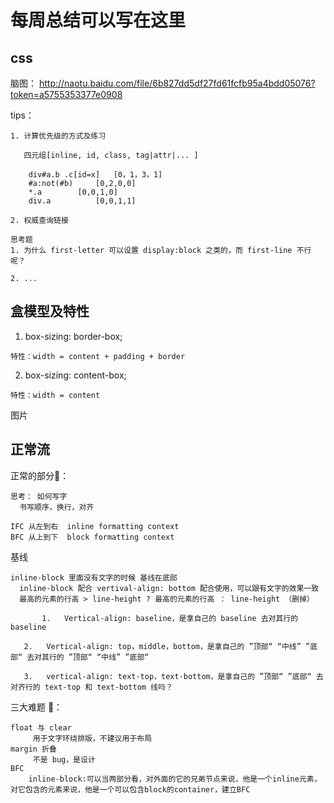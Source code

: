 # 每周总结可以写在这里
## css

  脑图：
	http://naotu.baidu.com/file/6b827dd5df27fd61fcfb95a4bdd05076?token=a5755353377e0908
	
  tips：
  
  	1. 计算优先级的方式及练习
	
	   四元组[inline, id, class, tag|attr|... ]
	   
		div#a.b .c[id=x]   [0，1，3，1]
		#a:not(#b)	   [0,2,0,0]
		*.a		   [0,0,1,0]
		div.a		   [0,0,1,1]
	
	2. 权威查询链接
	
	思考题
	1. 为什么 first-letter 可以设置 display:block 之类的，而 first-line 不行呢？
	
	2. ...
	
## 盒模型及特性

  1. box-sizing: border-box;
  
    特性：width = content + padding + border
    
  2. box-sizing: content-box;
  
    特性：width = content
    
  图片  
    
## 正常流 

  正常的部分👧：
  
    思考： 如何写字
      书写顺序，换行，对齐
      
    IFC 从左到右  inline formatting context
    BFC 从上到下  block formatting context
   
  
  基线
  
    inline-block 里面没有文字的时候 基线在底部
      inline-block 配合 vertival-align: bottom 配合使用，可以跟有文字的效果一致
      最高的元素的行高 > line-height ? 最高的元素的行高 ： line-height （删掉）
      
           1.	Vertical-align: baseline，是拿自己的 baseline 去对其行的 baseline 

	   2.	Vertical-align: top，middle，bottom，是拿自己的 ”顶部“ “中线” ”底部“ 去对其行的 ”顶部“ “中线” ”底部“ 

	   3.	vertical-align: text-top，text-bottom，是拿自己的 ”顶部“ ”底部“ 去对齐行的 text-top 和 text-bottom 线吗？
  三大难题 👿：
  
    float 与 clear
    	 用于文字环绕排版，不建议用于布局
    margin 折叠
    	 不是 bug，是设计
    BFC
    	inline-block:可以当两部分看，对外面的它的兄弟节点来说，他是一个inline元素，
    对它包含的元素来说，他是一个可以包含block的container，建立BFC

    
    
  
  
  
  
